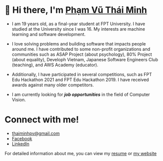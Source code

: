 # 👋 Hi there, I'm [Phạm Vũ Thái Minh](https://thaiminhpv.tech/)

- I am 19 years old, as a final-year student at FPT University. I have studied
  at the University since I was 16. My interests are machine learning and software development.

- I love solving problems and building software that impacts people around me.
  I have contributed to some non-profit organizations and communities such as ASAP Project (about psychology), 80%
  Project (about equality), Developh Vietnam, Japanese Software Engineers Club (teaching), and AWS Academy (educator).

- Additionally, I have participated in several competitions, such as FPT Edu
  Hackathon 2021 and FPT Edu Hackathon 2019. I have received awards against many older competitors.

- I am currently looking for _**job opportunities**_ in the field of Computer Vision.

# Connect with me!

- [thaiminhpv@gmail.com](mailto:thaiminhpv@gmail.com)
- [Facebook](https://www.facebook.com/thaiminhpv/)
- [LinkedIn](https://www.linkedin.com/in/thaiminhpv/)

For detailed information about me, you can view my
[resume](https://drive.google.com/file/d/1YbKL2X5OES5zRw0TDXDypgwqJW0PWqa2/view) or
[my website](https://thaiminhpv.tech/)
